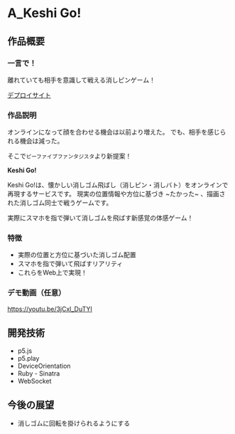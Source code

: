 # A_Keshi Go!

## 作品概要

### 一言で！

離れていても相手を意識して戦える消しピンゲーム！

[デプロイサイト](https://keshigo.lit-kansai-mentors.com/index.html)

### 作品説明
オンラインになって顔を合わせる機会は以前より増えた。
でも、相手を感じられる機会は減った。

そこで`ピーファイブファンタジスタ`より新提案！

**Keshi Go!**

Keshi Go!は、懐かしい消しゴム飛ばし（消しピン・消しバト）をオンラインで再現するサービスです。
現実の位置情報や方位に基づき ~たかった~ 、描画された消しゴム同士で戦うゲームです。

実際にスマホを指で弾いて消しゴムを飛ばす新感覚の体感ゲーム！

### 特徴

- 実際の位置と方位に基づいた消しゴム配置
- スマホを指で弾いて飛ばすリアリティ
- これらをWeb上で実現！

### デモ動画（任意）
https://youtu.be/3jCxl_DuTYI

## 開発技術
- p5.js
- p5.play
- DeviceOrientation
- Ruby - Sinatra
- WebSocket

## 今後の展望

- 消しゴムに回転を掛けられるようにする
